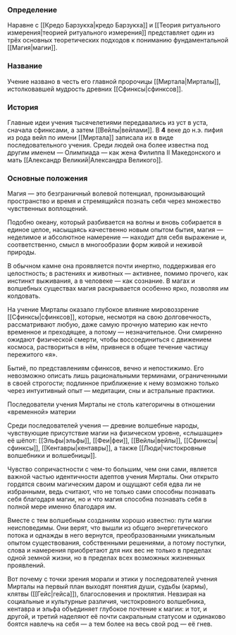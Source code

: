 ### Определение
Наравне с [[Кредо Барзукха|кредо Барзукха]] и [[Теория ритуального измерения|теорией ритуального измерения]] представляет один из трёх основных теоретических подходов к пониманию фундаментальной [[Магия|магии]]. 

### Название
Учение названо в честь его главной пророчицы [[Миртала|Мирталы]], истолковавшей мудрость древних [[Сфинксы|сфинксов]].

### История
Главные идеи учения тысячелетиями передавались из уст в уста, сначала сфинксами, а затем [[Вейлы|вейлами]]. В **4** веке до н.э. пифия из рода вейл по имени [[Миртала]] записала их в виде последовательного учения. Среди людей она более известна под другим именем — Олимпиада — как жена Филиппа II Македонского и мать [[Александр Великий|Александра Великого]].

### Основные положения
Магия — это безграничный волевой потенциал, пронизывающий пространство и время и стремящийся познать себя через множество чувственных воплощений.

Подобно океану, который разбивается на волны и вновь собирается в единое целое, насыщаясь качественно новым опытом бытия, магия — неделимое и абсолютное намерение — находит для себя выражение и, соответственно, смысл в многообразии форм живой и неживой природы.

В обычном камне она проявляется почти инертно, поддерживая его целостность; в растениях и животных — активнее, помимо прочего, как инстинкт выживания, а в человеке — как сознание. В магах и волшебных существах магия раскрывается особенно ярко, позволяя им колдовать.

На учение Мирталы оказало глубокое влияние мировоззрение [[Сфинксы|сфинксов]], которые, несмотря на свою долговечность, рассматривают любую, даже самую прочную материю как нечто временное и преходящее, а потому — незначительное. Они смиренно ожидают физической смерти, чтобы воссоединиться с движением космоса, раствориться в нём, привнеся в общее течение частицу пережитого «я».

Бытиё, по представлениям сфинксов, вечно и непостижимо. Его невозможно описать лишь рациональными терминами, ограниченными в своей строгости; подлинное приближение к нему возможно только через интуитивный опыт — медитации, сны и астральные практики.

Последователи учения Мирталы не столь категоричны в отношении «временной» материи

Среди последователей учения — древние волшебные народы, чувствующие присутствие магии на физическом уровне, «слышащие» её шёпот: [[Эльфы|эльфы]], [[Феи|феи]], [[Вейлы|вейлы]], [[Сфинксы|сфинксы]], [[Кентавры|кентавры]], а также [[Люди|чистокровные волшебники и волшебницы]].

Чувство сопричастности с чем-то большим, чем они сами, является важной частью идентичности адептов учения Мирталы. Они открыто гордятся своим магическим даром и ощущают себя едва ли не избранными, ведь считают, что не только сами способны познавать себя благодаря магии, но и что магия способна познавать себя в полной мере именно благодаря им.

Вместе с тем волшебным созданиям хорошо известно: пути магии неисповедимы. Они верят, что вышли из общего энергетического потока и однажды в него вернутся, преобразованными уникальным опытом существования, собственными решениями, а потому поступки, слова и намерения приобретают для них вес не только в пределах одной земной жизни, но в пределах всех возможных жизненных проявлений.

Вот почему с точки зрения морали и этики у последователей учения Мирталы на первый план выходят понятия души, судьбы (кармы), клятвы ([[Гейс|гейса]]), благословения и проклятия. Невзирая на социальные и культурные различия, чистокровного волшебника, кентавра и эльфа объединяет глубокое почтение к магии: и тот, и другой, и третий наделяют её почти сакральным статусом и одинаково боятся навлечь на себя — а тем более на весь свой род — её гнев.
